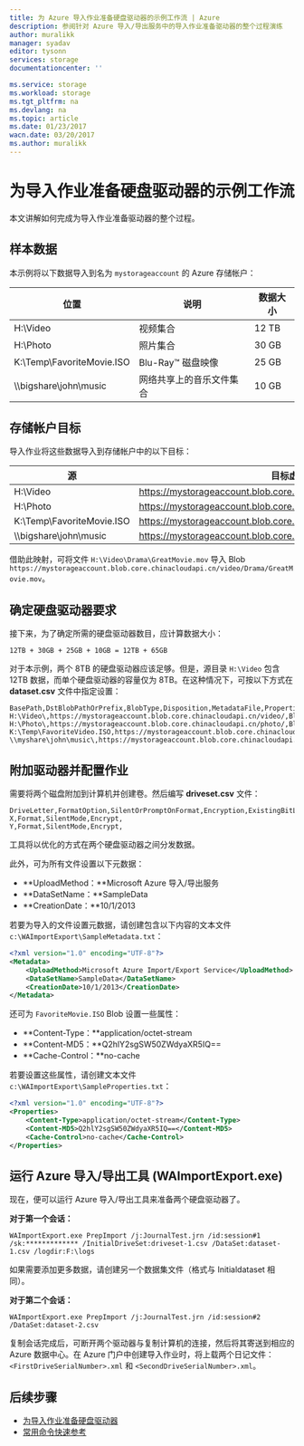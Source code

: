 ```yaml
---
title: 为 Azure 导入作业准备硬盘驱动器的示例工作流 | Azure
description: 参阅针对 Azure 导入/导出服务中的导入作业准备驱动器的整个过程演练
author: muralikk
manager: syadav
editor: tysonn
services: storage
documentationcenter: ''

ms.service: storage
ms.workload: storage
ms.tgt_pltfrm: na
ms.devlang: na
ms.topic: article
ms.date: 01/23/2017
wacn.date: 03/20/2017
ms.author: muralikk
---
```


# 为导入作业准备硬盘驱动器的示例工作流

本文讲解如何完成为导入作业准备驱动器的整个过程。

## 样本数据

本示例将以下数据导入到名为 `mystorageaccount` 的 Azure 存储帐户：

|位置|说明|数据大小|
|--------------|-----------------|-----|
|H:\\Video|视频集合|12 TB|
|H:\\Photo|照片集合|30 GB|
|K:\\Temp\\FavoriteMovie.ISO|Blu-Ray™ 磁盘映像|25 GB|
|\\\bigshare\\john\\music|网络共享上的音乐文件集合|10 GB|

## 存储帐户目标

导入作业将这些数据导入到存储帐户中的以下目标：

|源|目标虚拟目录或 Blob|
|------------|-------------------------------------------|
|H:\\Video|https://mystorageaccount.blob.core.chinacloudapi.cn/video|
|H:\\Photo|https://mystorageaccount.blob.core.chinacloudapi.cn/photo|
|K:\\Temp\\FavoriteMovie.ISO|https://mystorageaccount.blob.core.chinacloudapi.cn/favorite/FavoriteMovies.ISO|
|\\\bigshare\\john\\music|https://mystorageaccount.blob.core.chinacloudapi.cn/music|  

借助此映射，可将文件 `H:\Video\Drama\GreatMovie.mov` 导入 Blob `https://mystorageaccount.blob.core.chinacloudapi.cn/video/Drama/GreatMovie.mov`。

## 确定硬盘驱动器要求

接下来，为了确定所需的硬盘驱动器数目，应计算数据大小：

`12TB + 30GB + 25GB + 10GB = 12TB + 65GB`  

对于本示例，两个 8TB 的硬盘驱动器应该足够。但是，源目录 `H:\Video` 包含 12TB 数据，而单个硬盘驱动器的容量仅为 8TB。在这种情况下，可按以下方式在 **dataset.csv** 文件中指定设置：

```
BasePath,DstBlobPathOrPrefix,BlobType,Disposition,MetadataFile,PropertiesFile
H:\Video\,https://mystorageaccount.blob.core.chinacloudapi.cn/video/,BlockBlob,rename,None,H:\mydirectory\properties.xml
H:\Photo\,https://mystorageaccount.blob.core.chinacloudapi.cn/photo/,BlockBlob,rename,None,H:\mydirectory\properties.xml
K:\Temp\FavoriteVideo.ISO,https://mystorageaccount.blob.core.chinacloudapi.cn/favorite/FavoriteVideo.ISO,BlockBlob,rename,None,H:\mydirectory\properties.xml
\\myshare\john\music\,https://mystorageaccount.blob.core.chinacloudapi.cn/music/,BlockBlob,rename,None,H:\mydirectory\properties.xml
```

## 附加驱动器并配置作业

需要将两个磁盘附加到计算机并创建卷。然后编写 **driveset.csv** 文件：

```
DriveLetter,FormatOption,SilentOrPromptOnFormat,Encryption,ExistingBitLockerKey
X,Format,SilentMode,Encrypt,
Y,Format,SilentMode,Encrypt,
```

工具将以优化的方式在两个硬盘驱动器之间分发数据。

此外，可为所有文件设置以下元数据：

* **UploadMethod：**Microsoft Azure 导入/导出服务
* **DataSetName：**SampleData
* **CreationDate：**10/1/2013

若要为导入的文件设置元数据，请创建包含以下内容的文本文件 `c:\WAImportExport\SampleMetadata.txt`：

```xml
<?xml version="1.0" encoding="UTF-8"?>
<Metadata>
    <UploadMethod>Microsoft Azure Import/Export Service</UploadMethod>
    <DataSetName>SampleData</DataSetName>
    <CreationDate>10/1/2013</CreationDate>
</Metadata>
```

还可为 `FavoriteMovie.ISO` Blob 设置一些属性：

* **Content-Type：**application/octet-stream
* **Content-MD5：**Q2hlY2sgSW50ZWdyaXR5IQ==
* **Cache-Control：**no-cache

若要设置这些属性，请创建文本文件 `c:\WAImportExport\SampleProperties.txt`：

```xml
<?xml version="1.0" encoding="UTF-8"?>
<Properties>
    <Content-Type>application/octet-stream</Content-Type>
    <Content-MD5>Q2hlY2sgSW50ZWdyaXR5IQ==</Content-MD5>
    <Cache-Control>no-cache</Cache-Control>
</Properties>
```

## 运行 Azure 导入/导出工具 (WAImportExport.exe)

现在，便可以运行 Azure 导入/导出工具来准备两个硬盘驱动器了。

**对于第一个会话：**

```
WAImportExport.exe PrepImport /j:JournalTest.jrn /id:session#1  /sk:************* /InitialDriveSet:driveset-1.csv /DataSet:dataset-1.csv /logdir:F:\logs
```

如果需要添加更多数据，请创建另一个数据集文件（格式与 Initialdataset 相同）。

**对于第二个会话：**

```
WAImportExport.exe PrepImport /j:JournalTest.jrn /id:session#2  /DataSet:dataset-2.csv
```

复制会话完成后，可断开两个驱动器与复制计算机的连接，然后将其寄送到相应的 Azure 数据中心。在 Azure 门户中创建导入作业时，将上载两个日记文件：`<FirstDriveSerialNumber>.xml` 和 `<SecondDriveSerialNumber>.xml`。

## 后续步骤

* [为导入作业准备硬盘驱动器](./storage-import-export-tool-preparing-hard-drives-import.md)
* [常用命令快速参考](./storage-import-export-tool-quick-reference.md)

<!---HONumber=Mooncake_0313_2017-->